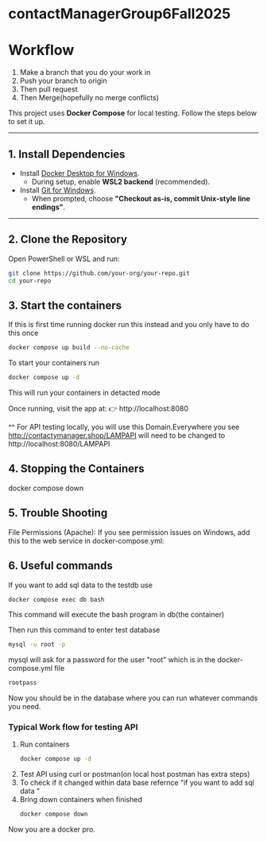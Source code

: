 # contactManagerGroup6Fall2025
# Workflow
1. Make a branch that you do your work in
2. Push your branch to origin
3. Then pull request
4. Then Merge(hopefully no merge conflicts)


This project uses **Docker Compose** for local testing. Follow the steps below to set it up.

---

## 1. Install Dependencies
- Install [Docker Desktop for Windows](https://www.docker.com/products/docker-desktop/).
  - During setup, enable **WSL2 backend** (recommended).
- Install [Git for Windows](https://git-scm.com/download/win).
  - When prompted, choose **"Checkout as-is, commit Unix-style line endings"**.

---

## 2. Clone the Repository
Open PowerShell or WSL and run:
```bash
git clone https://github.com/your-org/your-repo.git
cd your-repo

```
## 3. Start the containers
If this is first time running docker run this instead and you only have to do this once
```bash
docker compose up build --no-cache
```
To start your containers run
```bash
docker compose up -d
```
This will run your containers in detacted mode

Once running, visit the app at:
👉 http://localhost:8080

^^ For API testing locally, you will use this Domain.Everywhere you see http://contactymanager.shop/LAMPAPI will need to be changed to http://localhost:8080/LAMPAPI 

## 4. Stopping the Containers
docker compose down

## 5. Trouble Shooting
File Permissions (Apache): If you see permission issues on Windows, add this to the web service in docker-compose.yml:

## 6. Useful commands

If you want to add sql data to the testdb use
```bash
docker compose exec db bash
```
This command will execute the bash program in db(the container)

Then run this command to enter test database
```bash
mysql -u root -p
```
mysql will ask for a password for the user "root" which is in the docker-compose.yml file
```bash
rootpass
```
Now you should be in the database where you can run whatever commands you need.
### Typical Work flow for testing API
1. Run containers
   ```bash
   docker compose up -d
   ```
2. Test API using curl or postman(on local host postman has extra steps)
3. To check if it changed within data base refernce "if you want to add sql data "
4. Bring down containers when finished
   ```bash
   docker compose down
   ```
Now you are a docker pro.
